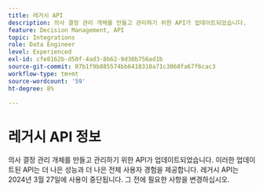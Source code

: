 ```yaml
---
title: 레거시 API
description: 의사 결정 관리 개체를 만들고 관리하기 위한 API가 업데이트되었습니다.
feature: Decision Management, API
topic: Integrations
role: Data Engineer
level: Experienced
exl-id: cfe8162b-d50f-4ad3-8b62-9d30b756ad1b
source-git-commit: 07b1f9b885574bb6418310a71c3060fa67f6cac3
workflow-type: tm+mt
source-wordcount: '59'
ht-degree: 8%

---
```


# 레거시 API 정보

의사 결정 관리 개체를 만들고 관리하기 위한 API가 업데이트되었습니다. 이러한 업데이트된 API는 더 나은 성능과 더 나은 전체 사용자 경험을 제공합니다. 레거시 API는 2024년 3월 27일에 사용이 중단됩니다. 그 전에 필요한 사항을 변경하십시오.
